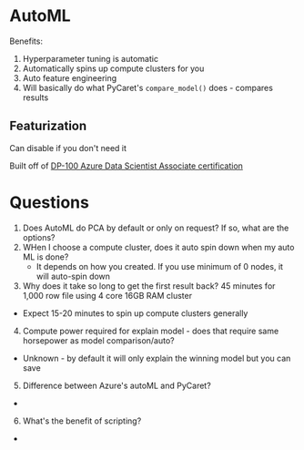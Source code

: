 # AutoML
Benefits:
1. Hyperparameter tuning is automatic
2. Automatically spins up compute clusters for you
3. Auto feature engineering
4. Will basically do what PyCaret's `compare_model()` does - compares results 

## Featurization
Can disable if you don't need it

Built off of [DP-100 Azure Data Scientist Associate certification](https://docs.microsoft.com/en-us/learn/paths/build-ai-solutions-with-azure-ml-service/)

# Questions
1. Does AutoML do PCA by default or only on request? If so, what are the options?
2. WHen I choose a compute cluster, does it auto spin down when my auto ML is done?
   - It depends on how you created. If you use minimum of 0 nodes, it will auto-spin down
3. Why does it take so long to get the first result back? 45 minutes for 1,000 row file using 4 core 16GB RAM cluster
  - Expect 15-20 minutes to spin up compute clusters generally
4. Compute power required for explain model - does that require same horsepower as model comparison/auto?
  - Unknown - by default it will only explain the winning model but you can save
5. Difference between Azure's autoML and PyCaret?
  - 
6. What's the benefit of scripting?
  - 
